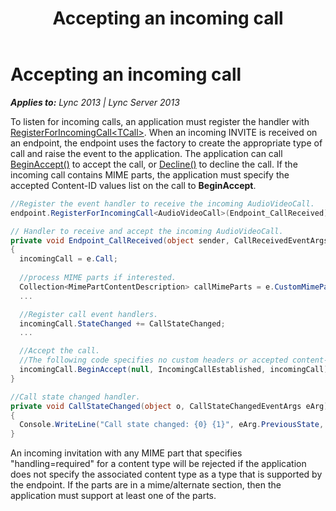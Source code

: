 ﻿---
title: Accepting an incoming call
TOCTitle: Accepting an incoming call
ms:assetid: 22ccda70-841f-47c7-a6ed-c871dd9e71e0
ms:mtpsurl: https://msdn.microsoft.com/en-us/library/Dn466004(v=office.15)
ms:contentKeyID: 57102967
ms.date: 07/25/2014
mtps_version: v=office.15
dev_langs:
- csharp
---

# Accepting an incoming call


_**Applies to:** Lync 2013 | Lync Server 2013_

To listen for incoming calls, an application must register the handler with [RegisterForIncomingCall\<TCall\>](https://msdn.microsoft.com/en-us/library/hh382399\(v=office.15\)). When an incoming INVITE is received on an endpoint, the endpoint uses the factory to create the appropriate type of call and raise the event to the application. The application can call [BeginAccept()](https://msdn.microsoft.com/en-us/library/hh383161\(v=office.15\)) to accept the call, or [Decline()](https://msdn.microsoft.com/en-us/library/hh348897\(v=office.15\)) to decline the call. If the incoming call contains MIME parts, the application must specify the accepted Content-ID values list on the call to **BeginAccept**.

``` csharp
//Register the event handler to receive the incoming AudioVideoCall.
endpoint.RegisterForIncomingCall<AudioVideoCall>(Endpoint_CallReceived);

// Handler to receive and accept the incoming AudioVideoCall.
private void Endpoint_CallReceived(object sender, CallReceivedEventArgs<AudioVideoCall> e)
{
  incomingCall = e.Call;
  
  //process MIME parts if interested.
  Collection<MimePartContentDescription> callMimeParts = e.CustomMimeParts;
  ...

  //Register call event handlers. 
  incomingCall.StateChanged += CallStateChanged;
  ...

  //Accept the call.
  //The following code specifies no custom headers or accepted content-ids when accepting the call.
  incomingCall.BeginAccept(null, IncomingCallEstablished, incomingCall);
}

//Call state changed handler.
private void CallStateChanged(object o, CallStateChangedEventArgs eArg)
{
  Console.WriteLine("Call state changed: {0} {1}", eArg.PreviousState, eArg.State);
}
```

An incoming invitation with any MIME part that specifies "handling=required" for a content type will be rejected if the application does not specify the associated content type as a type that is supported by the endpoint. If the parts are in a mime/alternate section, then the application must support at least one of the parts.


